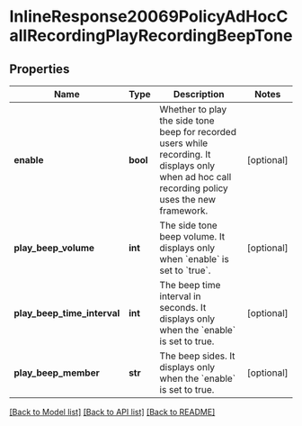# InlineResponse20069PolicyAdHocCallRecordingPlayRecordingBeepTone

## Properties
Name | Type | Description | Notes
------------ | ------------- | ------------- | -------------
**enable** | **bool** | Whether to play the side tone beep for recorded users while recording. It displays only when ad hoc call recording policy uses the new framework. | [optional] 
**play_beep_volume** | **int** | The side tone beep volume. It displays only when &#x60;enable&#x60; is set to &#x60;true&#x60;. | [optional] 
**play_beep_time_interval** | **int** | The beep time interval in seconds. It displays only when the &#x60;enable&#x60; is set to true. | [optional] 
**play_beep_member** | **str** | The beep sides. It displays only when the &#x60;enable&#x60; is set to true. | [optional] 

[[Back to Model list]](../README.md#documentation-for-models) [[Back to API list]](../README.md#documentation-for-api-endpoints) [[Back to README]](../README.md)

